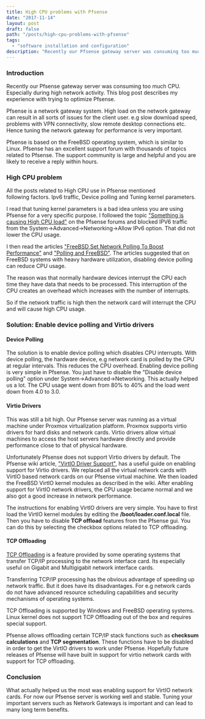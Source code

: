 ```yaml
---
title: High CPU problems with Pfsense
date: "2017-11-14"
layout: post
draft: false
path: "/posts/high-cpu-problems-with-pfsense"
tags:
  - "software installation and configuration"
description: "Recently our Pfsense gateway server was consuming too much CPU. Especially during high network activity. This blog post describes my experience with trying to optimize Pfsense."
---
```


### Introduction
Recently our Pfsense gateway server was consuming too much CPU. Especially during high network activity. This blog post describes my experience with trying to optimize Pfsense.

Pfsense is a network gateway system. High load on the network gateway can result in all sorts of issues for the client user. e.g slow download speed, problems with VPN connectivity, slow remote desktop connections etc. Hence tuning the network gateway for performance is very important.

Pfsense is based on the FreeBSD operating system, which is similar to Linux. Pfsense has an excellent support forum with thousands of topics related to Pfsense. The support community is large and helpful and you are likely to receive a reply within hours.

### High CPU problem
All the posts related to High CPU use in Pfsense mentioned following factors. Ipv6 traffic, Device polling and Tuning kernel parameters.

I read that tuning kernel parameters is a bad idea unless you are using Pfsense for a very specific purpose. I followed the topic ["Something is causing High CPU load"](https://forum.pfsense.org/index.php?topic=77493.msg422407#msg422407) on the Pfsense forums and blocked IPV6 traffic from the System->Advanced->Networking->Allow IPv6 option. That did not lower the CPU usage.

I then read the articles ["FreeBSD Set Network Polling To Boost Performance"](http://www.cyberciti.biz/faq/freebsd-device-polling-network-polling-tutorial/) and ["Polling and FreeBSD"](https://blog.pfsense.org/?p=115). The articles suggested that on FreeBSD systems with heavy hardware utilization, disabling device polling can reduce CPU usage.

The reason was that normally hardware devices interrupt the CPU each time they have data that needs to be processed. This interruption of the CPU creates an overhead which increases with the number of interrupts.

So if the network traffic is high then the network card will interrupt the CPU and will cause high CPU usage.

### Solution: Enable device polling and Virtio drivers

#### Device Polling
The solution is to enable device polling which disables CPU interrupts. With device polling, the hardware device, e.g network card is polled by the CPU at regular intervals. This reduces the CPU overhead. Enabling device polling is very simple in Pfsense. You just have to disable the "Disable device polling" option under System->Advanced->Networking. This actually helped us a lot. The CPU usage went down from 80% to 40% and the load went down from 4.0 to 3.0.

#### Virtio Drivers
This was still a bit high. Our Pfsense server was running as a virtual machine under Proxmox virtualization platform. Proxmox supports virtio drivers for hard disks and network cards. Virtio drivers allow virtual machines to access the host servers hardware directly and provide performance close to that of physical hardware.

Unfortunately Pfsense does not support Virtio drivers by default. The Pfsense wiki article, ["VirtIO Driver Support"](https://doc.pfsense.org/index.php/VirtIO_Driver_Support), has a useful guide on enabling support for Virtio drivers. We replaced all the virtual network cards with VirtIO based network cards on our Pfsense virtual machine. We then loaded the FreeBSD VirtIO kernel modules as described in the wiki. After enabling support for VirtIO network drivers, the CPU usage became normal and we also got a good increase in network performance.

The instructions for enabling VirtIO drivers are very simple. You have to first load the VirtIO kernel modules by editing the **/boot/loader.conf.local** file. Then you have to disable **TCP offload** features from the Pfsense gui. You can do this by selecting the checkbox options related to TCP offloading.


#### TCP Offloading
[TCP Offloading](https://en.wikipedia.org/wiki/TCP_offload_engine) is a feature provided by some operating systems that transfer TCP/IP processing to the network interface card. Its especially useful on Gigabit and Multigigabit network interface cards.

Transferring TCP/IP processing has the obvious advantage of speeding up network traffic. But it does have its disadvantages. For e.g network cards do not have advanced resource scheduling capabilities and security mechanisms of operating systems.

TCP Offloading is supported by Windows and FreeBSD operating systems. Linux kernel does not support TCP Offloading out of the box and requires special support.

Pfsense allows offloading certain TCP/IP stack functions such as **checksum calculations** and **TCP segmentation**. These functions have to be disabled in order to get the VirtIO drivers to work under Pfsense. Hopefully future releases of Pfsense will have built in support for virtio network cards with support for TCP offloading.

### Conclusion
What actually helped us the most was enabling support for VirtIO network cards. For now our Pfsense server is working well and stable. Tuning your important servers such as Network Gateways is important and can lead to many long term benefits.
